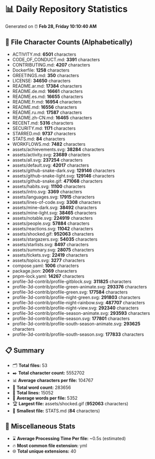 # 📊 Daily Repository Statistics
Generated on ⏰ **Feb 28, Friday 10:10:40 AM**

## 📂 File Character Counts (Alphabetically)
- ACTIVITY.md: **6501** characters
- CODE_OF_CONDUCT.md: **3391** characters
- CONTRIBUTING.md: **4207** characters
- Dockerfile: **1258** characters
- GREETINGS.md: **350** characters
- LICENSE: **34650** characters
- README.ar.md: **17384** characters
- README.de.md: **16661** characters
- README.es.md: **16655** characters
- README.fr.md: **16954** characters
- README.md: **16556** characters
- README.ru.md: **17587** characters
- README.zh-CN.md: **16465** characters
- RECENT.md: **5316** characters
- SECURITY.md: **1171** characters
- STARRED.md: **9737** characters
- STATS.md: **84** characters
- WORKFLOWS.md: **7482** characters
- assets/achievements.svg: **38284** characters
- assets/activity.svg: **23689** characters
- assets/all.svg: **237254** characters
- assets/default.svg: **42017** characters
- assets/github-snake-dark.svg: **129146** characters
- assets/github-snake-light.svg: **129146** characters
- assets/github-snake.gif: **471068** characters
- assets/habits.svg: **11100** characters
- assets/intro.svg: **3369** characters
- assets/languages.svg: **17915** characters
- assets/lines-of-code.svg: **3308** characters
- assets/mine-dark.svg: **38492** characters
- assets/mine-light.svg: **38465** characters
- assets/notable.svg: **224919** characters
- assets/people.svg: **57884** characters
- assets/reactions.svg: **11042** characters
- assets/shocked.gif: **952063** characters
- assets/stargazers.svg: **54035** characters
- assets/starlists.svg: **8497** characters
- assets/summary.svg: **28075** characters
- assets/tickets.svg: **22419** characters
- assets/topics.svg: **3277** characters
- compose.yaml: **1006** characters
- package.json: **2069** characters
- pnpm-lock.yaml: **14267** characters
- profile-3d-contrib/profile-gitblock.svg: **311825** characters
- profile-3d-contrib/profile-green-animate.svg: **293376** characters
- profile-3d-contrib/profile-green.svg: **177584** characters
- profile-3d-contrib/profile-night-green.svg: **291803** characters
- profile-3d-contrib/profile-night-rainbow.svg: **487707** characters
- profile-3d-contrib/profile-night-view.svg: **292340** characters
- profile-3d-contrib/profile-season-animate.svg: **293593** characters
- profile-3d-contrib/profile-season.svg: **177801** characters
- profile-3d-contrib/profile-south-season-animate.svg: **293625** characters
- profile-3d-contrib/profile-south-season.svg: **177833** characters

## 📋 Summary
- 🗂️ **Total files:** 53
- ✒️ **Total character count:** 5552702
- 📊 **Average characters per file:** 104767
- 📝 **Total word count:** 283656
- 🧾 **Total lines:** 15052
- 📐 **Average words per file:** 5352
- 🏆 **Largest file:** assets/shocked.gif (**952063** characters)
- 🥉 **Smallest file:** STATS.md (**84** characters)

## 🌟 Miscellaneous Stats
- ⌛ **Average Processing Time Per file:** ~0.5s (estimated)
- 🔥 **Most common file extension:** yml
- 🌐 **Total unique extensions:** 40
